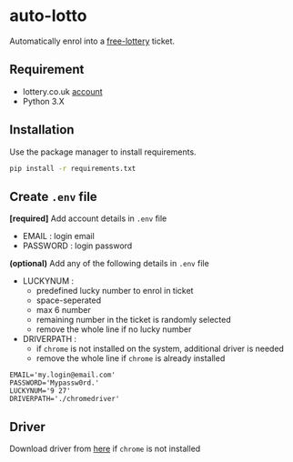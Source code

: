 # auto-lotto
Automatically enrol into a [free-lottery](https://www.lottery.co.uk/free-lottery) ticket.

## Requirement

- lottery.co.uk [account](https://www.lottery.co.uk/account/register)
- Python 3.X


## Installation

Use the package manager to install requirements.

```bash
pip install -r requirements.txt
```

## Create `.env` file

**[required]** Add account details in `.env` file
- EMAIL : login email
- PASSWORD : login password

**(optional)** Add any of the following details in `.env` file
- LUCKYNUM : 
  - predefined lucky number to enrol in ticket
  - space-seperated
  - max 6 number
  - remaining number in the ticket is randomly selected
  - remove the whole line if no lucky number
- DRIVERPATH : 
  - if `chrome` is not installed on the system, additional driver is needed
  - remove the whole line if `chrome` is already installed
  
```.env
EMAIL='my.login@email.com'
PASSWORD='Mypassw0rd.'
LUCKYNUM='9 27'
DRIVERPATH='./chromedriver'
```

## Driver
Download driver from [here](https://sites.google.com/chromium.org/driver/) if `chrome` is not installed 
